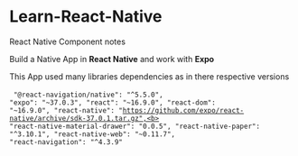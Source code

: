 # Learn-React-Native
React Native Component notes

Build a Native App in <b>React Native</b> and work with <b>Expo</b> 

This App used many libraries dependencies as in there respective versions<br></br>
<code>
  "@react-navigation/native": "^5.5.0",<b></b>
    "expo": "~37.0.3",<b></b>
    "react": "~16.9.0",<b></b>
    "react-dom": "~16.9.0",<b></b>
    "react-native": "https://github.com/expo/react-native/archive/sdk-37.0.1.tar.gz",<b></b>
    "react-native-material-drawer": "0.0.5",<b></b>
    "react-native-paper": "^3.10.1",<b></b>
    "react-native-web": "~0.11.7",<b></b>
    "react-navigation": "^4.3.9"<b></b>
</code>
